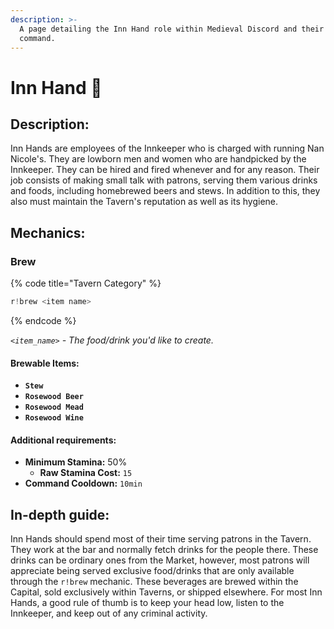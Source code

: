 ```yaml
---
description: >-
  A page detailing the Inn Hand role within Medieval Discord and their brew
  command.
---
```


# Inn Hand 🍻

## Description:

Inn Hands are employees of the Innkeeper who is charged with running Nan Nicole's. They are lowborn men and women who are handpicked by the Innkeeper. They can be hired and fired whenever and for any reason. Their job consists of making small talk with patrons, serving them various drinks and foods, including homebrewed beers and stews. In addition to this, they also must maintain the Tavern's reputation as well as its hygiene.

## Mechanics:

### Brew

{% code title="Tavern Category" %}
```javascript
r!brew <item name>
```
{% endcode %}

_`<item_name>` - The food/drink you'd like to create._

#### Brewable Items:

* **`Stew`**
* **`Rosewood Beer`**
* **`Rosewood Mead`**
* **`Rosewood Wine`**

#### Additional requirements:

* **Minimum Stamina:** 50%
  * **Raw Stamina Cost:** `15`
* **Command Cooldown:** `10min`

## In-depth guide:

Inn Hands should spend most of their time serving patrons in the Tavern. They work at the bar and normally fetch drinks for the people there. These drinks can be ordinary ones from the Market, however, most patrons will appreciate being served exclusive food/drinks that are only available through the `r!brew` mechanic. These beverages are brewed within the Capital, sold exclusively within Taverns, or shipped elsewhere. For most Inn Hands, a good rule of thumb is to keep your head low, listen to the Innkeeper, and keep out of any criminal activity.

